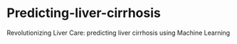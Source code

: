 # Predicting-liver-cirrhosis
Revolutionizing Liver Care: predicting liver cirrhosis using Machine Learning
